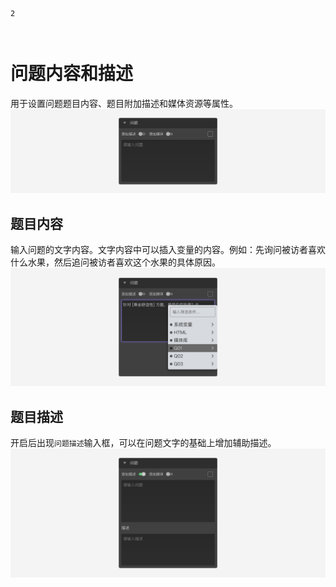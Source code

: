 ```index
2
```
```tag

```
```summary

```
# 问题内容和描述

用于设置问题题目内容、题目附加描述和媒体资源等属性。
<img src='../assets/01questionSetting/02questionContentsAndDescription/normal.png'>

## 题目内容
输入问题的文字内容。文字内容中可以插入变量的内容。例如：先询问被访者喜欢什么水果，然后追问被访者喜欢这个水果的具体原因。
<img src='../assets/01questionSetting/02questionContentsAndDescription/variable.png'>

## 题目描述
开启后出现`问题描述`输入框，可以在问题文字的基础上增加辅助描述。
<img src='../assets/01questionSetting/02questionContentsAndDescription/description.png'>


